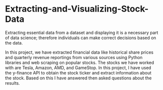 # Extracting-and-Visualizing-Stock-Data
Extracting essential data from a dataset and displaying it is a necessary part of data science; therefore individuals can make correct decisions based on the data. 

In this project, we have extracted financial data like historical share prices and quarterly revenue reportings from various sources using Python libraries and web scraping on popular stocks. The stocks we have worked with are Tesla, Amazon, AMD, and GameStop.
In this project, I have used the  y-finance API to obtain the stock ticker and extract information about the stock. Based on this I have answered then asked questions about the results.  

